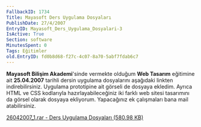 ```yaml
---
FallbackID: 1734
Title: Mayasoft Ders Uygulama Dosyaları
PublishDate: 27/4/2007
EntryID: Mayasoft_Ders_Uygulama_Dosyalari-3
IsActive: True
Section: software
MinutesSpent: 0
Tags: Eğitimler
old.EntryID: fd0b8d68-f27c-4c07-8a70-5abf7fdab6c7
---
```

**Mayasoft Bilişim Akademi**'sinde vermekte olduğum **Web Tasarım**
eğitimine ait **25.04.2007** tarihli dersin uygulama dosyalarını
aşağıdaki linkten indirebilirsiniz. Uygulama prototipine ait görseli de
dosyaya ekledim. Ayrıca HTML ve CSS kodlarıyla hazırlayabileceğiniz iki
farklı web sitesi tasarımını da görsel olarak dosyaya ekliyorum.
Yapacağınız ek çalışmaları bana mail atabilirsiniz.

[26042007\_1.rar - Ders Uygulama Dosyaları (580.98
KB)](media/Mayasoft_Ders_Uygulama_Dosyalari-3/26042007_1.rar)



